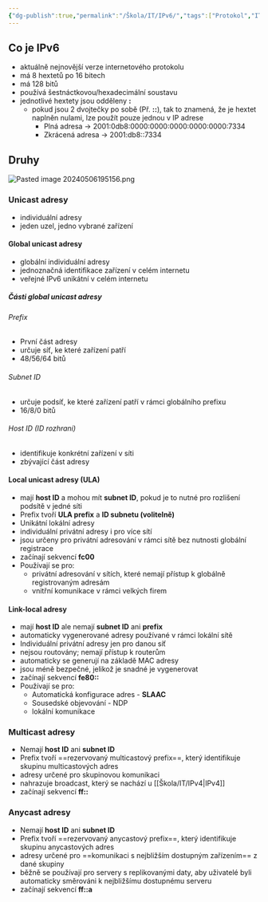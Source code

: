 ```yaml
---
{"dg-publish":true,"permalink":"/Škola/IT/IPv6/","tags":["Protokol","IT"],"created":"2024-05-06T15:00:04.354+02:00","updated":"2024-05-06T20:21:27.867+02:00"}
---
```


## Co je IPv6
- aktuálně nejnovější verze internetového protokolu
- má 8 hextetů po 16 bitech
- má 128 bitů
- používá šestnáctkovou/hexadecimální soustavu
- jednotlivé hextety jsou odděleny **:**
	- pokud jsou 2 dvojtečky po sobě (Př. **::**), tak to znamená, že je hextet naplněn nulami, lze použít pouze jednou v IP adrese
		- Plná adresa -> 2001:0db8:0000:0000:0000:0000:0000:7334
		- Zkrácená adresa -> 2001:db8::7334
## Druhy 
![Pasted image 20240506195156.png](/img/user/Images/Pasted%20image%2020240506195156.png)
### Unicast adresy
- individuální adresy
- jeden uzel, jedno vybrané zařízení
#### Global unicast adresy
- globální individuální adresy
- jednoznačná identifikace zařízení v celém internetu
- veřejné IPv6 unikátní v celém internetu
##### Části global unicast adresy
###### Prefix
- První část adresy
- určuje síť, ke které zařízení patří
- 48/56/64 bitů
###### Subnet ID
- určuje podsíť, ke které zařízení patří v rámci globálního prefixu
- 16/8/0 bitů
###### Host ID (ID rozhraní)
- identifikuje konkrétní zařízení v síti
- zbývající část adresy
#### Local unicast adresy (ULA)
- mají **host ID** a mohou mít **subnet ID**, pokud je to nutné pro rozlišení podsítě v jedné síti
- Prefix tvoří **ULA prefix** a **ID subnetu (volitelně)**
- Unikátní lokální adresy
- individuální privátní adresy i pro více sítí
- jsou určeny pro privátní adresování v rámci sítě bez nutnosti globální registrace
- začínají sekvencí **fc00**
- Používají se pro:
	- privátní adresování v sítích, které nemají přístup k globálně registrovaným adresám
	- vnitřní komunikace v rámci velkých firem
#### Link-local adresy
- mají **host ID** ale nemají **subnet ID** ani **prefix**
- automaticky vygenerované adresy používané v rámci lokální sítě
- Individuální privátní adresy jen pro danou síť
- nejsou routovány; nemají přístup k routerům
- automaticky se generují na základě MAC adresy
- jsou méně bezpečné, jelikož je snadné je vygenerovat
- začínají sekvencí **fe80::**
- Používají se pro:
	- Automatická konfigurace adres - **SLAAC**
	- Sousedské objevování - NDP
	- lokální komunikace
### Multicast adresy
- Nemají **host ID** ani **subnet ID**
- Prefix tvoří ==rezervovaný multicastový prefix==, který identifikuje skupinu multicastových adres
- adresy určené pro skupinovou komunikaci
- nahrazuje broadcast, který se nachází u [[Škola/IT/IPv4\|IPv4]]
- začínají sekvencí **ff::**
### Anycast adresy
- Nemají **host ID** ani **subnet ID**
- Prefix tvoří ==rezervovaný anycastový prefix==, který identifikuje skupinu anycastových adres
- adresy určené pro ==komunikaci s nejbližším dostupným zařízením== z dané skupiny
- běžně se používají pro servery s replikovanými daty, aby uživatelé byli automaticky směrováni k nejbližšímu dostupnému serveru
- začínají sekvencí **ff::a**